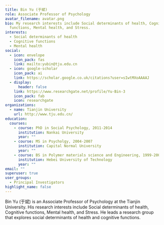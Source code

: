 ```yaml
---
title: Bin Yu (于斌)
role: Associate Professor of Psychology
avatar_filename: avatar.png
bio: My research interests include Social determinants of health, Cognitive
  functions, Mental health, and Stress.
interests:
  - Social determinants of health
  - Cognitive functions
  - Mental health
social:
  - icon: envelope
    icon_pack: fas
    link: mailto:yubin@tju.edu.cn
  - icon: google-scholar
    icon_pack: ai
    link: https://scholar.google.co.uk/citations?user=sIwtMXoAAAAJ
  - display:
      header: false
    link: https://www.researchgate.net/profile/Yu-Bin-3
    icon_pack: fab
    icon: researchgate
organizations:
  - name: Tianjin University
    url: http://www.tju.edu.cn/
education:
  courses:
    - course: PhD in Social Psychology, 2011-2014
      institution: Nankai University
      year: ""
    - course: MS in Psycholgy, 2004-2007
      institution: Capital Normal University
      year: ""
    - course: BS in Polymer materials science and Engineering, 1999-2003
      institution: Hebei University of Technology
      year: ""
email: ""
superuser: true
user_groups:
  - Principal Investigators
highlight_name: false
---
```


Bin Yu (于斌) is an Associate Professor of Psychology at the Tianjin University. His research interests include Social determinants of health, Cognitive functions, Mental health, and Stress. He leads a research group that explores social determinants of health and cognitive functions.

